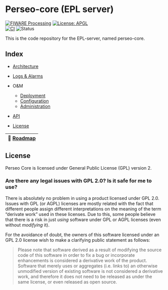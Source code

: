 # Perseo-core (EPL server)

[![FIWARE Processing](https://nexus.lab.fiware.org/static/badges/chapters/processing.svg)](https://www.fiware.org/developers/catalogue/)
[![License: APGL](https://img.shields.io/github/license/telefonicaid/perseo-core.svg)](https://opensource.org/licenses/AGPL-3.0)</br>
[![CI](https://github.com/telefonicaid/perseo-fe/workflows/CI/badge.svg)](https://github.com/telefonicaid/perseo-fe/actions?query=workflow%3ACI)
![Status](https://nexus.lab.fiware.org/static/badges/statuses/perseo.svg)


This is the code repository for the EPL-server, named perseo-core.


## Index

* [Architecture](documentation/architecture.md)
* [Logs & Alarms](documentation/logs.md)
* O&M
    * [Deployment](documentation/deployment.md)
    * [Configuration](documentation/config.md)
    * [Administration](documentation/admin.md)
* [API](documentation/api.md)

* [License](#licence)

| :dart: [Roadmap](https://github.com/telefonicaid/perseo-fe/blob/master/documentation/roadmap.md) |
|---|

## License

Perseo Core is licensed under General Public License (GPL) version 2.

### Are there any legal issues with GPL 2.0? Is it safe for me to use?

There is absolutely no problem in using a product licensed under GPL 2.0. Issues with GPL
(or AGPL) licenses are mostly related with the fact that different people assign different
interpretations on the meaning of the term “derivate work” used in these licenses. Due to this,
some people believe that there is a risk in just _using_ software under GPL or AGPL licenses
(even without _modifying_ it).

For the avoidance of doubt, the owners of this software licensed under an GPL 2.0 license
wish to make a clarifying public statement as follows:

> Please note that software derived as a result of modifying the source code of this
> software in order to fix a bug or incorporate enhancements is considered a derivative
> work of the product. Software that merely uses or aggregates (i.e. links to) an otherwise
> unmodified version of existing software is not considered a derivative work, and therefore
> it does not need to be released as under the same license, or even released as open source.
